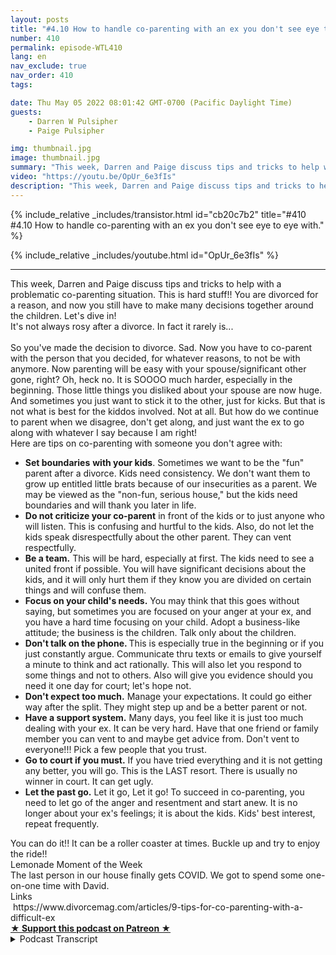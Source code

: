 ```yaml
---
layout: posts
title: "#4.10 How to handle co-parenting with an ex you don't see eye to eye with."
number: 410
permalink: episode-WTL410
lang: en
nav_exclude: true
nav_order: 410
tags:

date: Thu May 05 2022 08:01:42 GMT-0700 (Pacific Daylight Time)
guests:
    - Darren W Pulsipher
    - Paige Pulsipher

img: thumbnail.jpg
image: thumbnail.jpg
summary: "This week, Darren and Paige discuss tips and tricks to help with a problematic co-parenting situation. This is hard stuff!! You are divorced for a reason, and now you still have to make many decisions together around the children. Let's dive in!"
video: "https://youtu.be/OpUr_6e3fIs"
description: "This week, Darren and Paige discuss tips and tricks to help with a problematic co-parenting situation. This is hard stuff!! You are divorced for a reason, and now you still have to make many decisions together around the children. Let's dive in!"
---
```


<div>
{% include_relative _includes/transistor.html id="cb20c7b2" title="#410 #4.10 How to handle co-parenting with an ex you don't see eye to eye with." %}

{% include_relative _includes/youtube.html id="OpUr_6e3fIs" %}
</div>

---

<html><head></head><body><div>This week, Darren and Paige discuss tips and tricks to help with a problematic co-parenting situation. This is hard stuff!! You are divorced for a reason, and now you still have to make many decisions together around the children. Let's dive in!</div><div>It's not always rosy after a divorce. In fact it rarely is...<br><br></div><div>So you've made the decision to divorce. Sad. Now you have to co-parent with the person that you decided, for whatever reasons, to not be with anymore. Now parenting will be easy with your spouse/significant other gone, right? Oh, heck no. It is SOOOO much harder, especially in the beginning. Those little things you disliked about your spouse are now huge. And sometimes you just want to stick it to the other, just for kicks. But that is not what is best for the kiddos involved. Not at all. But how do we continue to parent when we disagree, don't get along, and just want the ex to go along with whatever I say because I am right!&nbsp;</div><div>Here are tips on co-parenting with someone you don't agree with:</div><ul><li><strong>Set boundaries</strong> <strong>with your kids</strong>. Sometimes we want to be the "fun" parent after a divorce. Kids need consistency. We don't want them to grow up entitled little brats because of our insecurities as a parent. We may be viewed as the "non-fun, serious house," but the kids need boundaries and will thank you later in life.</li><li><strong>Do not criticize your co-parent</strong> in front of the kids or to just anyone who will listen. This is confusing and hurtful to the kids. Also, do not let the kids speak disrespectfully about the other parent. They can vent respectfully.&nbsp;</li><li><strong>Be a team.</strong> This will be hard, especially at first. The kids need to see a united front if possible. You will have significant decisions about the kids, and it will only hurt them if they know you are divided on certain things and will confuse them.</li><li><strong>Focus on your child's needs.</strong> You may think that this goes without saying, but sometimes you are focused on your anger at your ex, and you have a hard time focusing on your child. Adopt a business-like attitude; the business is the children. Talk only about the children.&nbsp;</li><li><strong>Don't talk on the phone. </strong>This is especially true in the beginning or if you just constantly argue. Communicate thru texts or emails to give yourself a minute to think and act rationally. This will also let you respond to some things and not to others. Also will give you evidence should you need it one day for court; let's hope not.</li><li><strong>Don't expect too much.</strong> Manage your expectations. It could go either way after the split. They might step up and be a better parent or not.&nbsp;</li><li><strong>Have a support system.</strong> Many days, you feel like it is just too much dealing with your ex. It can be very hard. Have that one friend or family member you can vent to and maybe get advice from. Don't vent to everyone!!! Pick a few people that you trust.</li><li><strong>Go to court if you must.</strong> If you have tried everything and it is not getting any better, you will go. This is the LAST resort. There is usually no winner in court. It can get ugly.</li><li><strong>Let the past go.</strong> Let it go, Let it go! To succeed in co-parenting, you need to let go of the anger and resentment and start anew. It is no longer about your ex's feelings; it is about the kids. Kids' best interest, repeat frequently.</li></ul><div>You can do it!! It can be a roller coaster at times. Buckle up and try to enjoy the ride!!</div><div>Lemonade Moment of the Week</div><div>The last person in our house finally gets COVID. We got to spend some one-on-one time with David.</div><div>Links</div><div>&nbsp;https://www.divorcemag.com/articles/9-tips-for-co-parenting-with-a-difficult-ex&nbsp;</div>
<strong>
  <a href="https://www.patreon.com/wheresthelemonade" target="_donate" rel="payment" title="★ Support this podcast on Patreon ★">★ Support this podcast on Patreon ★</a>
</strong></body></html>

<details>
<summary> Podcast Transcript </summary>

<p></p>

</details>
